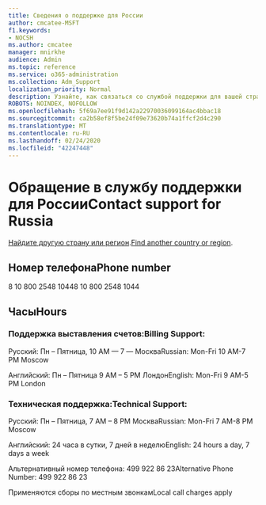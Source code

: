 ```yaml
---
title: Сведения о поддержке для России
author: cmcatee-MSFT
f1.keywords:
- NOCSH
ms.author: cmcatee
manager: mnirkhe
audience: Admin
ms.topic: reference
ms.service: o365-administration
ms.collection: Adm_Support
localization_priority: Normal
description: Узнайте, как связаться со службой поддержки для вашей страны или региона.
ROBOTS: NOINDEX, NOFOLLOW
ms.openlocfilehash: 5f69a7ee91f9d142a22970036099164ac4bbac18
ms.sourcegitcommit: ca2b58ef8f5be24f09e73620b74a1ffcf2d4c290
ms.translationtype: MT
ms.contentlocale: ru-RU
ms.lasthandoff: 02/24/2020
ms.locfileid: "42247448"
---
```

# <a name="contact-support-for-russia"></a><span data-ttu-id="74584-103">Обращение в службу поддержки для России</span><span class="sxs-lookup"><span data-stu-id="74584-103">Contact support for Russia</span></span>

<span data-ttu-id="74584-104">[Найдите другую страну или регион](../contact-support-for-business-products.md).</span><span class="sxs-lookup"><span data-stu-id="74584-104">[Find another country or region](../contact-support-for-business-products.md).</span></span>

## <a name="phone-number"></a><span data-ttu-id="74584-105">Номер телефона</span><span class="sxs-lookup"><span data-stu-id="74584-105">Phone number</span></span>
<span data-ttu-id="74584-106">8 10 800 2548 1044</span><span class="sxs-lookup"><span data-stu-id="74584-106">8 10 800 2548 1044</span></span>

## <a name="hours"></a><span data-ttu-id="74584-107">Часы</span><span class="sxs-lookup"><span data-stu-id="74584-107">Hours</span></span>
### <a name="billing-support"></a><span data-ttu-id="74584-108">Поддержка выставления счетов:</span><span class="sxs-lookup"><span data-stu-id="74584-108">Billing Support:</span></span>

<span data-ttu-id="74584-109">Русский: Пн – Пятница, 10 AM — 7 — Москва</span><span class="sxs-lookup"><span data-stu-id="74584-109">Russian: Mon-Fri 10 AM-7 PM Moscow</span></span>

<span data-ttu-id="74584-110">Английский: Пн – Пятница 9 AM – 5 PM Лондон</span><span class="sxs-lookup"><span data-stu-id="74584-110">English: Mon-Fri 9 AM-5 PM London</span></span>

### <a name="technical-support"></a><span data-ttu-id="74584-111">Техническая поддержка:</span><span class="sxs-lookup"><span data-stu-id="74584-111">Technical Support:</span></span>

<span data-ttu-id="74584-112">Русский: Пн – Пятница, 7 AM – 8 PM Москва</span><span class="sxs-lookup"><span data-stu-id="74584-112">Russian: Mon-Fri 7 AM-8 PM Moscow</span></span>

<span data-ttu-id="74584-113">Английский: 24 часа в сутки, 7 дней в неделю</span><span class="sxs-lookup"><span data-stu-id="74584-113">English: 24 hours a day, 7 days a week</span></span>

<span data-ttu-id="74584-114">Альтернативный номер телефона: 499 922 86 23</span><span class="sxs-lookup"><span data-stu-id="74584-114">Alternative Phone Number: 499 922 86 23</span></span>

<span data-ttu-id="74584-115">Применяются сборы по местным звонкам</span><span class="sxs-lookup"><span data-stu-id="74584-115">Local call charges apply</span></span>